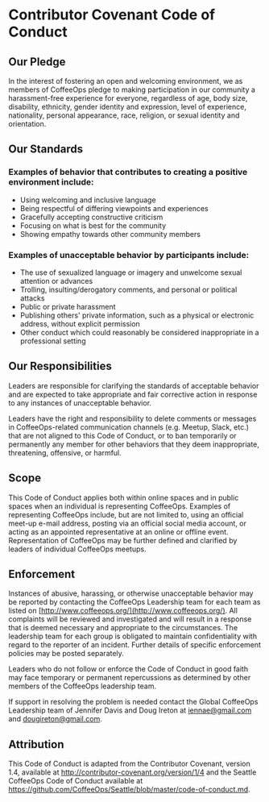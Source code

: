 # Contributor Covenant Code of Conduct

## Our Pledge

In the interest of fostering an open and welcoming environment, we as members of CoffeeOps pledge to making participation in our community a harassment-free experience for everyone, regardless of age, body size, disability, ethnicity, gender identity and expression, level of experience, nationality, personal appearance, race, religion, or sexual identity and orientation.

## Our Standards

### Examples of behavior that contributes to creating a positive environment include:

*   Using welcoming and inclusive language
*   Being respectful of differing viewpoints and experiences
*   Gracefully accepting constructive criticism
*   Focusing on what is best for the community
*   Showing empathy towards other community members

### Examples of unacceptable behavior by participants include:

*   The use of sexualized language or imagery and unwelcome sexual attention or advances
*   Trolling, insulting/derogatory comments, and personal or political attacks
*   Public or private harassment
*   Publishing others' private information, such as a physical or electronic address, without explicit permission
*   Other conduct which could reasonably be considered inappropriate in a professional setting

## Our Responsibilities

Leaders are responsible for clarifying the standards of acceptable behavior and are expected to take appropriate and fair corrective action in response to any instances of unacceptable behavior.

Leaders have the right and responsibility to delete comments or messages in CoffeeOps-related communication channels (e.g. Meetup, Slack, etc.) that are not aligned to this Code of Conduct, or to ban temporarily or permanently any member for other behaviors that they deem inappropriate, threatening, offensive, or harmful.

## Scope

This Code of Conduct applies both within online spaces and in public spaces when an individual is representing CoffeeOps. Examples of representing CoffeeOps include, but are not limited to, using an official meet-up e-mail address, posting via an official social media account, or acting as an appointed representative at an online or offline event. Representation of CoffeeOps may be further defined and clarified by leaders of individual CoffeeOps meetups.

## Enforcement

Instances of abusive, harassing, or otherwise unacceptable behavior may be reported by contacting the CoffeeOps Leadership team for each team as listed on [http://www.coffeeops.org/](http://www.coffeeops.org/).  All complaints will be reviewed and investigated and will result in a response that is deemed necessary and appropriate to the circumstances. The leadership team for each group is obligated to maintain confidentiality with regard to the reporter of an incident. Further details of specific enforcement policies may be posted separately.

Leaders who do not follow or enforce the Code of Conduct in good faith may face temporary or permanent repercussions as determined by other members of the CoffeeOps leadership team.

If support in resolving the problem is needed contact the Global CoffeeOps Leadership team of Jennifer Davis and Doug Ireton at iennae@gmail.com and dougireton@gmail.com.

## Attribution

This Code of Conduct is adapted from the Contributor Covenant, version 1.4, available at <http://contributor-covenant.org/version/1/4> and the Seattle CoffeeOps Code of Conduct available at <https://github.com/CoffeeOps/Seattle/blob/master/code-of-conduct.md>.
